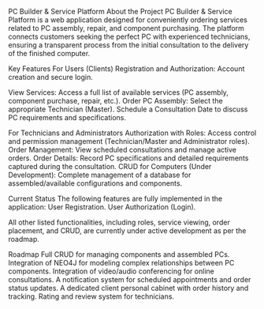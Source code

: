 PC Builder & Service Platform
About the Project
PC Builder & Service Platform is a web application designed for conveniently ordering services related to PC assembly, repair, and component purchasing.
The platform connects customers seeking the perfect PC with experienced technicians, ensuring a transparent process from the initial consultation to the delivery of the finished computer.

Key Features
For Users (Clients)
Registration and Authorization: Account creation and secure login.

View Services: Access a full list of available services (PC assembly, component purchase, repair, etc.).
Order PC Assembly:
Select the appropriate Technician (Master).
Schedule a Consultation Date to discuss PC requirements and specifications.

For Technicians and Administrators
Authorization with Roles: Access control and permission management (Technician/Master and Administrator roles).
Order Management: View scheduled consultations and manage active orders.
Order Details: Record PC specifications and detailed requirements captured during the consultation.
CRUD for Computers (Under Development): Complete management of a database for assembled/available configurations and components.

Current Status
The following features are fully implemented in the application:
User Registration.
User Authorization (Login).

All other listed functionalities, including roles, service viewing, order placement, and CRUD, are currently under active development as per the roadmap.

Roadmap
Full CRUD for managing components and assembled PCs.
Integration of NEO4J for modeling complex relationships between PC components.
Integration of video/audio conferencing for online consultations.
A notification system for scheduled appointments and order status updates.
A dedicated client personal cabinet with order history and tracking.
Rating and review system for technicians.
